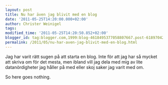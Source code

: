 ```yaml
---
layout: post
title: Nu har även jag blivit med en blog
date: '2011-05-25T14:20:00.000+02:00'
author: Christer Weinigel
tags: 
modified_time: '2011-05-25T14:20:50.852+02:00'
blogger_id: tag:blogger.com,1999:blog-4618495377058807667.post-6189704231038907711
permalink: /2011/05/nu-har-aven-jag-blivit-med-en-blog.html
---
```

Jag har varit rätt sugen på att starta en blog.  Inte för
att jag har så mycket att skriva om för det mesta, men ibland vill jag dela
med mig av lite datanördigheter jag håller på med eller skoj saker jag varit
med om.

  
So here goes nothing.

